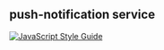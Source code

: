 ## push-notification service

[![JavaScript Style Guide](https://img.shields.io/badge/code_style-standard-brightgreen.svg)](https://standardjs.com)